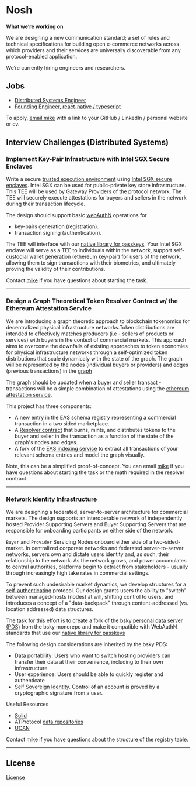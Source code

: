 # Nosh

**What we’re working on**

We are designing a new communication standard; a set of rules and technical specifications for building open e-commerce networks across which providers and their services are universally discoverable from any protocol-enabled application.

We’re currently hiring engineers and researchers.

## Jobs

- [Distributed Systems Engineer](./DS_ENG.md)
- [Founding Engineer, react-native / typescript](./PRODUCT_ENG.md)

To apply, [email mike](mailto:mike@noshdelivery.co) with a link to your GitHub / LinkedIn / personal website or cv.


## Interview Challenges (Distributed Systems)

### Implement Key-Pair Infrastructure with Intel SGX Secure Enclaves
Write a secure [trusted execution environment](https://en.wikipedia.org/wiki/Trusted_execution_environment) using [Intel SGX secure enclaves](https://www.intel.com/content/dam/develop/external/us/en/documents/overview-of-intel-sgx-enclave-637284.pdf). Intel SGX can be used for public-private key store infrastructure. This TEE will be used by Gateway Providers of the protocol network. The TEE will securely execute attestations for buyers and sellers in the network during their transaction lifecycle.

The design should support basic [webAuthN](https://www.w3.org/TR/webauthn-2/) operations for 
- key-pairs generation (registration). 
- transaction signing (authentication).

The TEE will interface with our [native library for passkeys](https://github.com/Palette-Labs-Inc/passkeys). Your Intel SGX enclave will serve as a TEE to individuals within the network, support self-custodial wallet generation (ethereum key-pair) for users of the network, allowing them to sign transactions with their biometrics, and ultimately proving the validity of their contributions. 

Contact [mike](mailto:mike@noshdelivery.co) if you have questions about starting the task.

___
### Design a Graph Theoretical Token Resolver Contract w/ the Ethereum Attestation Service
We are introducing a graph theoretic approach to blockchain tokenomics for decentralized physical infrastructure networks.Token distributions are intended to effectively matches producers (i.e - sellers of products or services) with buyers in the context of commercial markets. This approach aims to overcome the downfalls of existing approaches to token economies for physical infrastructure networks through a self-optimized token distributions that scale dynamicaly with the state of the graph. The graph will be represented by the nodes (individual buyers or providers) and edges (previous transactions) in the [graph](https://en.wikipedia.org/wiki/Graph_theory#:~:text=In%20mathematics%2C%20graph%20theory%20is,also%20called%20links%20or%20lines)

The graph should be updated when a buyer and seller transact - transactions will be a simple combination of attestations using the [ethereum attestation service](https://docs.attest.sh/docs/welcome).  

This project has three components: 
- A new entry in the EAS schema registry representing a commercial transaction in a two sided marketplace.
- A [Resolver contract](https://docs.attest.sh/docs/core--concepts/resolver-contracts) that burns, mints, and distributes tokens to the buyer and seller in the transaction as a function of the state of the graph's nodes and edges.
- A fork of the [EAS indexing service](https://github.com/ethereum-attestation-service/eas-indexing-service) to extract all transactions of your relevant schema entries and model the graph visually.

Note, this can be a simplified proof-of-concept. You can email [mike](mailto:mike@noshdelivery.co) if you have questions about starting the task or the math required in the resolver contract. 

___
### Network Identity Infrastructure
We are designing a federated, server-to-server architecture for commercial markets. The design supports an interoperable network of independently hosted Provider Supporting Servers and Buyer Supporting Servers that are responsible for onboarding participants on either side of the network.

`Buyer` and `Provider` Servicing Nodes onboard either side of a two-sided-market. In centralized corporate networks and federated server-to-server networks, servers own and dictate users identity and, as such, their relationship to the network. As the network grows, and power accumulates to central authorities, platforms begin to extract from stakeholders - usually through increasingly high take rates in commercial settings. 

To prevent such undesirable market dynamics, we develop structures for a [self-authenticating](https://en.wiktionary.org/wiki/self-authenticating) protocol. Our design grants users the ability to "switch" between managed-hosts (nodes) at will, shifting control to users, and introduces a concept of a "data-backpack" through content-addressed (vs. location addressed) data structures. 

The task for this effort is to create a fork of the [bsky personal data server (PDS)](https://github.com/bluesky-social/atproto) from the bsky monorepo and make it compatible with WebAuthN standards that use our [native library for passkeys](https://github.com/Palette-Labs-Inc/passkeys)

The following design considerations are inherited by the bsky PDS:
- Data portability: Users who want to switch hosting providers can transfer their data at their convenience, including to their own infrastructure. 
- User experience: Users should be able to quickly register and authenticate
- [Self Sovereign Identity](https://github.com/WebOfTrustInfo/self-sovereign-identity/blob/master/ThePathToSelf-SovereignIdentity.md). Control of an account is proved by a cryptographic signature from a user.

Useful Resources
- [Solid](https://solidproject.org/)
- ATProtocol [data repositories](https://atproto.com/guides/data-repos)
- [UCAN](https://ucan.xyz)

Contact [mike](mailto:mike@noshdelivery.co) if you have questions about the structure of the registry table.
___
## License

[License](./LICENSE.md)